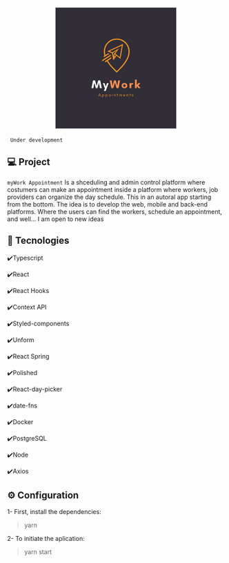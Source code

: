 <p align="center">
   <img src="./.github/logo.png" alt="logo" width="280"/>
</p>


` Under development`

## 💻 Project
`myWork Appointment` Is a shceduling and admin control platform where costumers can make an appointment inside a platform where workers, job providers can organize the day schedule. 
This in an autoral app starting from the bottom. 
The idea is to develop the web, mobile and back-end platforms. Where the users can find the workers, schedule an appointment, and well... I am open to new ideas 





## :rocket: Tecnologies

✔️Typescript

✔️React

✔️React Hooks

✔️Context API

✔️Styled-components

✔️Unform

✔️React Spring

✔️Polished

✔️React-day-picker

✔️date-fns

✔️Docker

✔️PostgreSQL

✔️Node

✔️Axios



## ⚙ Configuration

1- First, install the dependencies:
> yarn

2- To initiate the aplication:
> yarn start


